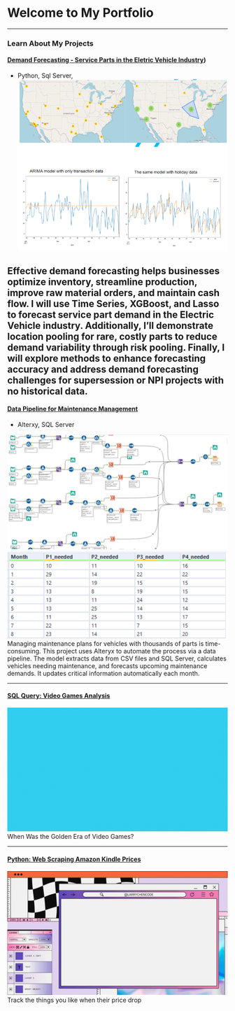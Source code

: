 <!-- Google tag (gtag.js) -->
<script async src="https://www.googletagmanager.com/gtag/js?id=G-63M4ERY6GF"></script>
<script>
  window.dataLayer = window.dataLayer || [];
  function gtag(){dataLayer.push(arguments);}
  gtag('js', new Date());

  gtag('config', 'G-63M4ERY6GF');
</script>

# Welcome to My Portfolio

---
### Learn About My Projects
#### [Demand Forecasting - Service Parts in the Eletric Vehicle Industry]([https://github.com/rayylin/Demand-Forecasting-Example--Service-Parts-in-the-Eletric-Vehicle-Industry/))
- Python, Sql Server, 
[<img src="./images/Forecasting.png?raw=true"/>](https://github.com/rayylin/Demand-Forecasting-Example--Service-Parts-in-the-Eletric-Vehicle-Industry)

Effective demand forecasting helps businesses optimize inventory, streamline production, improve raw material orders, and maintain cash flow. I will use Time Series, XGBoost, and Lasso to forecast service part demand in the Electric Vehicle industry. Additionally, I’ll demonstrate location pooling for rare, costly parts to reduce demand variability through risk pooling. Finally, I will explore methods to enhance forecasting accuracy and address demand forecasting challenges for supersession or NPI projects with no historical data.
---
#### [Data Pipeline for Maintenance Management](/projects/FlightPricesPred.md)
- Alterxy, SQL Server
<img src="./images/Pipeline1.png?raw=true"/>
<img src="./images/Pipeline2.png?raw=true"/>
Managing maintenance plans for vehicles with thousands of parts is time-consuming. This project uses Alteryx to automate the process via a data pipeline. The model extracts data from CSV files and SQL Server, calculates vehicles needing maintenance, and forecasts upcoming maintenance demands. It updates critical information automatically each month.

---
#### [SQL Query: Video Games Analysis](/projects/video-games.md)
<img src="./images/video-game/video-games-golden-era-cover.gif?raw=true"/>
When Was the Golden Era of Video Games?

---
#### [Python: Web Scraping Amazon Kindle Prices](/projects/WebScraping.md)
<img src="./images/web-scraping/web-scraping.gif?raw=true"/>
Track the things you like when their price drop





